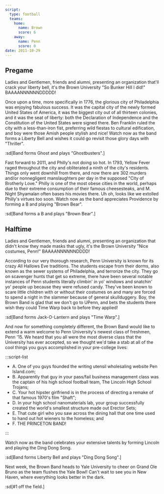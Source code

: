 ```yaml
---
script:
  type: football
  teams:
    home:
      name: Brown
      score: 6
    away:
      name: Penn
      score: 0
date: 2011-10-29
---
```


## Pregame

Ladies and Gentlemen, friends and alumni, presenting an organization that'll crack your liberty bell, it's the Brown University "So Bunker Hill I did!" BAAAANNNNNNDDDDD!

Once upon a time, more specifically in 1776, the glorious city of Philadelphia was enjoying fabulous success. It was the capital city of the newly formed United States of America, it was the biggest city out of all thirteen colonies, and it was the seat of liberty: both the Declaration of Independence and the Constitution of the United States were signed there. Ben Franklin ruled the city with a less-than-iron fist, preferring wild fiestas to cultural edification, and boy were those Amish people stylish and nice! Watch now as the band forms a Liberty Bell and wishes it could go revisit those glory days with "Thriller".

:sd[Band forms Ghost and plays "Ghostbusters".]

Fast forward to 2011, and Philly's not doing so hot. In 1793, Yellow Fever raged throughout the city and obliterated a ninth of the city's residents. Things only went downhill from there, and now there are 302 murders and/or nonnegligent manslaughters per day in the supposed "City of Brotherly Love." Philly is one of the most obese cities in the world, perhaps due to their extreme consumption of their famous cheesesteaks, and M. Night Shyamalan often bases his movies there. Uh oh, looks like we extolled Philly's virtues too soon. Watch now as the band appreciates Providence by forming a B and playing "Brown Bear".

:sd[Band forms a B and plays "Brown Bear".]

## Halftime

Ladies and Gentlemen, friends and alumni, presenting an organization that didn't know they made masks that ugly, it's the Brown University "Nice costumes, Penn!" BAAAANNNNNNDDDD!

According to our very thorough research, Penn University is known for its crazy All Hallows Eve traditions. The students escape from their dorms, also known as the sewer systems of Philadelphia, and terrorize the city. They go on scavenger hunts that get so extreme, there have been several notable instances of Penn students literally climbin' in yo' windows and snatchin' yo' people up because they were refused candy. They've been known to scare little children with or without their costumes on and many are forced to spend a night in the slammer because of general skullduggery. Boy, the Brown Band is glad that we don't go to UPenn, and bets the students there wish they could Time Warp back to before they applied!

:sd[Band forms Jack-O-Lantern and plays "Time Warp".]

And now for something completely different, the Brown Band would like to extend a warm welcome to Penn University's newest class of freshmen, Penn '15. We heard that you all were the most diverse class that the University has ever accepted, so we thought we'd take a stab at all of the cool things you guys accomplished in your pre-college lives:

:::script-list

- A. One of you guys founded the writing utensil wholesaling website Pen Island.com;
- B. Apparently that guy in your pass/fail business management class was the captain of his high school football team, The Lincoln High School Trojans;
- C. Your hot hipster girlfriend is in the process of directing a remake of that famous 1970's film "Shaft";
- D. In your high school nanomaterials lab, your group successfully created the world's smallest structure made out Erector Sets;
- E. That cute girl who you saw across the dining hall that one time used to hand out hot wieners to the homeless; and
- F. THE PRINCETON BAND!

:::

Watch now as the band celebrates your extensive talents by forming Lincoln and playing the Ding Dong Song.

:sd[Band forms Liberty Bell and plays "Ding Dong Song".]

Next week, the Brown Band heads to Yale University to cheer on Grand Ole Bruno as the team flushes the Yale Bowl! Can't wait to see you in New Haven, where everything looks better in the dark.

:sd[#1 off the field.]
